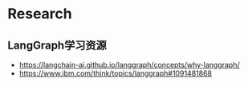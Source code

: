 # Research

## LangGraph学习资源
- https://langchain-ai.github.io/langgraph/concepts/why-langgraph/
- https://www.ibm.com/think/topics/langgraph#1091481868
